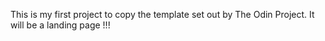 This is my first project to copy the template set out by The Odin Project.
It will be a landing page !!!

